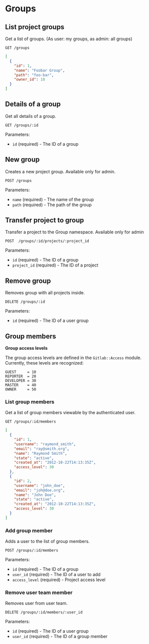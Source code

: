 # Groups

## List project groups

Get a list of groups. (As user: my groups, as admin: all groups)

```
GET /groups
```

```json
[
  {
    "id": 1,
    "name": "Foobar Group",
    "path": "foo-bar",
    "owner_id": 18
  }
]
```

## Details of a group

Get all details of a group.

```
GET /groups/:id
```

Parameters:

- `id` (required) - The ID of a group

## New group

Creates a new project group. Available only for admin.

```
POST /groups
```

Parameters:

- `name` (required) - The name of the group
- `path` (required) - The path of the group

## Transfer project to group

Transfer a project to the Group namespace. Available only for admin

```
POST  /groups/:id/projects/:project_id
```

Parameters:

- `id` (required) - The ID of a group
- `project_id` (required) - The ID of a project

## Remove group

Removes group with all projects inside.

```
DELETE /groups/:id
```

Parameters:

- `id` (required) - The ID of a user group

## Group members

**Group access levels**

The group access levels are defined in the `Gitlab::Access` module. Currently, these levels are recognized:

```
GUEST     = 10
REPORTER  = 20
DEVELOPER = 30
MASTER    = 40
OWNER     = 50
```

### List group members

Get a list of group members viewable by the authenticated user.

```
GET /groups/:id/members
```

```json
[
  {
    "id": 1,
    "username": "raymond_smith",
    "email": "ray@smith.org",
    "name": "Raymond Smith",
    "state": "active",
    "created_at": "2012-10-22T14:13:35Z",
    "access_level": 30
  },
  {
    "id": 2,
    "username": "john_doe",
    "email": "joh@doe.org",
    "name": "John Doe",
    "state": "active",
    "created_at": "2012-10-22T14:13:35Z",
    "access_level": 30
  }
]
```

### Add group member

Adds a user to the list of group members.

```
POST /groups/:id/members
```

Parameters:

- `id` (required) - The ID of a group
- `user_id` (required) - The ID of a user to add
- `access_level` (required) - Project access level

### Remove user team member

Removes user from user team.

```
DELETE /groups/:id/members/:user_id
```

Parameters:

- `id` (required) - The ID of a user group
- `user_id` (required) - The ID of a group member
